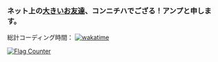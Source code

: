 ### ネット上の[大きいお友達](https://dic.pixiv.net/a/%E5%A4%A7%E3%81%8D%E3%81%84%E3%81%8A%E5%8F%8B%E9%81%94)、コンニチハでござる！アンプと申します。

総計コーディング時間：
[![wakatime](https://wakatime.com/badge/user/8564e859-decd-480c-a826-03417fd74170.svg)](https://wakatime.com/@8564e859-decd-480c-a826-03417fd74170)

<a href="https://info.flagcounter.com/vRQU"><img src="https://s01.flagcounter.com/count/vRQU/bg_FFFFFF/txt_000000/border_CCCCCC/columns_5/maxflags_30/viewers_0/labels_1/pageviews_1/flags_0/percent_0/" alt="Flag Counter" border="0"></a>

<!--
**amphibean/amphibean** is a ✨ _special_ ✨ repository because its `README.md` (this file) appears on your GitHub profile.

Here are some ideas to get you started:

- 🔭 I’m currently working on ...
- 🌱 I’m currently learning ...
- 👯 I’m looking to collaborate on ...
- 🤔 I’m looking for help with ...
- 💬 Ask me about ...
- 📫 How to reach me: ...
- 😄 Pronouns: ...
- ⚡ Fun fact: ...
-->
